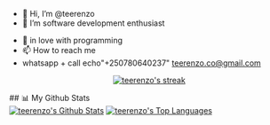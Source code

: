 - 👋 Hi, I’m @teerenzo
- 👀 I’m software development enthusiast 
<!-- - 🌱 I’m currently using Flutter + Django  -->
- 💞️ in love with programming
- 📫 How to reach me 
- whatsapp + call echo"+250780640237"
  teerenzo.co@gmail.com

<!---
teerenzo/teerenzo is a ✨ special ✨ repository because its `README.md` (this file) appears on your GitHub profile.
You can click the Preview link to take a look at your changes.
--->

<p align="center">
    <a href="https://github.com/teerenzo/github-readme-streak-stats">
        <img title="🔥 Get streak stats for your profile at git.io/streak-stats" alt="teerenzo's streak" src="https://github-readme-streak-stats.herokuapp.com/?user=SubhamRaoniar28&theme=black-ice&hide_border=true&stroke=0000&background=060A0CD0"/>
    </a>
</p>
## 📊 My Github Stats

  <br/>
    <a href="https://github.com/teerenzo/github-readme-stats"><img alt="teerenzo's Github Stats" src="https://github-readme-stats.vercel.app/api?username=nkusikevin&show_icons=true&count_private=true&theme=react&hide_border=true&bg_color=0D1117" /></a>
  <a href="https://github.com/teerenzo/github-readme-stats"><img alt="teerenzo's Top Languages" src="https://github-readme-stats.vercel.app/api/top-langs/?username=teerenzo&langs_count=8&count_private=true&layout=compact&theme=react&hide_border=true&bg_color=0D1117" /></a>
  <br/>
<div align="center">
	<br>
	<br>
	<br>
<!-- 	<img src="https://raw.githubusercontent.com/knowbee/hosting/master/assets/intore.gif" width="auto" height="100"> -->
	<br>
	<br>
	<br>
</div>
